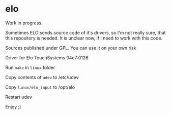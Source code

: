 elo
===

Work in progress. 

Sometimes ELO sends source code of it's drivers, so I'm not really sure, 
that this repository is needed. It is unclear now, if I need to work with this code.

Sources published under GPL. You can use it on your own risk

Driver for  Elo TouchSystems 04e7:0126

Run `make` in `linux` folder

Copy contents of `udev` to /etc/udev

Copy `linux/elo_input` to /opt/elo

Restart udev

Enjoy ;)